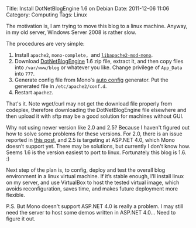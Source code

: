 Title: Install DotNetBlogEngine 1.6 on Debian
Date: 2011-12-06 11:06
Category: Computing
Tags: Linux

The motivation is, I am trying to move this blog to a linux machine. Anyway, in my old server, Windows Server 2008 is rather slow.
 
The procedures are very simple:
 
1. Install `apache2`, `mono-complete, `and [`libapache2-mod-mono`](http://www.google.com/url?q=http%3A%2F%2Fwww.mono-project.com%2FMod_mono&sa=D&sntz=1&usg=AFQjCNGgO_s-plXvnNr22ff5S1eWgj2vfw).
2. Download [DotNetBlogEngine](http://www.google.com/url?q=http%3A%2F%2Fblogengine.codeplex.com%2Freleases%2Fview%2F39387&sa=D&sntz=1&usg=AFQjCNGKad2J1zk1tOcD12PVVftedFmtjA) 1.6 zip file, extract it, and then copy files into `/var/www/blog` or whatever you like.
Change privilege of `App_Data` into `777`.
3. Generate config file from Mono's [auto config](http://www.google.com/url?q=http%3A%2F%2Fgo-mono.com%2Fconfig-mod-mono%2F&sa=D&sntz=1&usg=AFQjCNFA6wPgSErZjdsXomlaq7cLnZ_uwA) generator.
 Put the generated file in `/etc/apache2/conf.d`.
4. Restart `apache2`.
 
That's it.
Note wget/curl may not get the download file properly from codeplex, therefore downloading the DotNetBlogEngine file elsewhere and then upload it with sftp may be a good solution for machines without GUI.
 
Why not using newer version like 2.0 and 2.5?
Because I haven't figured out how to solve some problems for these versions.
For 2.0, there is an issue reported in [this post](http://blogengine.codeplex.com/workitem/12077), and 2.5 is targeting at ASP.NET 4.0, which Mono doesn’t support yet.
There may be solutions, but currently I don't know how.
Seems 1.6 is the version easiest to port to linux.
Fortunately this blog is 1.6. :)
 
Next step of the plan is, to config, deploy and test the overall blog environment in a linux virtual machine.
If it’s stable enough, I’ll install linux on my server, and use VirtualBox to host the tested virtual image, which avoids reconfiguration, saves time, and makes future deployment more flexible.
 
P.S. But Mono doesn't support ASP.NET 4.0 is really a problem.
I may still need the server to host some demos written in ASP.NET 4.0... 
Need to figure it out.
